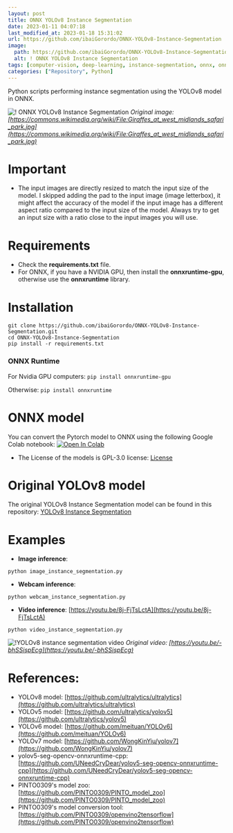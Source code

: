 ```yaml
---
layout: post
title: ONNX YOLOv8 Instance Segmentation
date: 2023-01-11 04:07:18 
last_modified_at: 2023-01-18 15:31:02 
url: https://github.com/ibaiGorordo/ONNX-YOLOv8-Instance-Segmentation
image:
  path: https://github.com/ibaiGorordo/ONNX-YOLOv8-Instance-Segmentation/raw/main/doc/img/detected_objects.jpg
  alt: ! ONNX YOLOv8 Instance Segmentation
tags: [computer-vision, deep-learning, instance-segmentation, onnx, onnxruntime, opencv, segmentation, yolov8, python]
categories: ["Repository", Python]
---
```

 Python scripts performing instance segmentation using the YOLOv8 model in ONNX.

![! ONNX YOLOv8 Instance Segmentation](https://github.com/ibaiGorordo/ONNX-YOLOv8-Instance-Segmentation/raw/main/doc/img/detected_objects.jpg)
*Original image: [https://commons.wikimedia.org/wiki/File:Giraffes_at_west_midlands_safari_park.jpg](https://commons.wikimedia.org/wiki/File:Giraffes_at_west_midlands_safari_park.jpg)*

# Important
- The input images are directly resized to match the input size of the model. I skipped adding the pad to the input image (image letterbox), it might affect the accuracy of the model if the input image has a different aspect ratio compared to the input size of the model. Always try to get an input size with a ratio close to the input images you will use.

# Requirements

 * Check the **requirements.txt** file.
 * For ONNX, if you have a NVIDIA GPU, then install the **onnxruntime-gpu**, otherwise use the **onnxruntime** library.

# Installation
```
git clone https://github.com/ibaiGorordo/ONNX-YOLOv8-Instance-Segmentation.git
cd ONNX-YOLOv8-Instance-Segmentation
pip install -r requirements.txt
```
### ONNX Runtime
For Nvidia GPU computers:
`pip install onnxruntime-gpu`

Otherwise:
`pip install onnxruntime`

# ONNX model
You can convert the Pytorch model to ONNX using the following Google Colab notebook:  [![Open In Colab](https://colab.research.google.com/assets/colab-badge.svg)](https://colab.research.google.com/drive/1oDEKz8FUCXtW-REhWy5N__PgTPjt3jm9?usp=sharing)
- The License of the models is GPL-3.0 license: [License](https://github.com/ultralytics/ultralytics/blob/master/LICENSE)

# Original YOLOv8 model
The original YOLOv8 Instance Segmentation model can be found in this repository: [YOLOv8 Instance Segmentation](https://github.com/ultralytics/ultralytics)

# Examples

 * **Image inference**:
 ```
 python image_instance_segmentation.py
 ```

 * **Webcam inference**:
 ```
 python webcam_instance_segmentation.py
 ```

 * **Video inference**: [https://youtu.be/8j-FjTsLctA](https://youtu.be/8j-FjTsLctA)
 ```
 python video_instance_segmentation.py
 ```
 ![!YOLOv8 instance segmentation video](https://github.com/ibaiGorordo/ONNX-YOLOv8-Instance-Segmentation/raw/main/doc/img/video_yolov8_segmentation.gif)
  *Original video: [https://youtu.be/-bhSSispEcg](https://youtu.be/-bhSSispEcg)*

# References:
* YOLOv8 model: [https://github.com/ultralytics/ultralytics](https://github.com/ultralytics/ultralytics)
* YOLOv5 model: [https://github.com/ultralytics/yolov5](https://github.com/ultralytics/yolov5)
* YOLOv6 model: [https://github.com/meituan/YOLOv6](https://github.com/meituan/YOLOv6)
* YOLOv7 model: [https://github.com/WongKinYiu/yolov7](https://github.com/WongKinYiu/yolov7)
* yolov5-seg-opencv-onnxruntime-cpp: [https://github.com/UNeedCryDear/yolov5-seg-opencv-onnxruntime-cpp](https://github.com/UNeedCryDear/yolov5-seg-opencv-onnxruntime-cpp)
* PINTO0309's model zoo: [https://github.com/PINTO0309/PINTO_model_zoo](https://github.com/PINTO0309/PINTO_model_zoo)
* PINTO0309's model conversion tool: [https://github.com/PINTO0309/openvino2tensorflow](https://github.com/PINTO0309/openvino2tensorflow)
